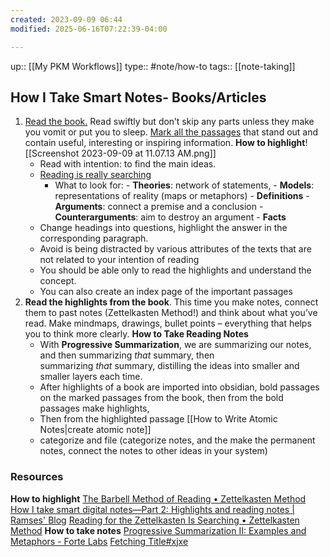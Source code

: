 ```yaml
---
created: 2023-09-09 06:44
modified: 2025-06-16T07:22:39-04:00

---
```

up:: [[My PKM Workflows]]
type:: #note/how-to
tags:: [[note-taking]]
## How I Take Smart Notes- Books/Articles

1. [Read the book.](https://zettelkasten.de/posts/reading-is-searching/) Read swiftly but don’t skip any parts unless they make you vomit or put you to sleep. [Mark all the passages](https://zettelkasten.de/posts/making-proper-marks-in-books/) that stand out and contain useful, interesting or inspiring information.
	**How to highlight**![[Screenshot 2023-09-09 at 11.07.13 AM.png]]
	-  Read with intention: to find the main ideas.
	- [Reading is really searching](https://zettelkasten.de/posts/reading-is-searching/)
		- What to look for:
				- **Theories**: network of statements,
				- **Models**: representations of reality (maps or metaphors)
				- **Definitions**
				- **Arguments**: connect a premise and a conclusion
				- **Counterarguments**: aim to destroy an argument
				- **Facts**
	- Change headings into questions, highlight the answer in the corresponding paragraph.
	- Avoid is being distracted by various attributes of the texts that are not related to your intention of reading
	- You should be able only to read the highlights and understand the concept.
	- You can also create an index page of the important passages
2. **Read the highlights from the book**. This time you make notes, connect them to past notes (Zettelkasten Method!) and think about what you’ve read. Make mindmaps, drawings, bullet points – everything that helps you to think more clearly.
	**How to Take Reading Notes**
	-  With **Progressive Summarization**, we are summarizing our notes, and then summarizing _that_ summary, then summarizing _that_ summary, distilling the ideas into smaller and smaller layers each time.
	- After highlights of a book are imported into obsidian, bold passages on the marked passages from the book, then from the bold passages make highlights,
	- Then from the highlighted passage [[How to Write Atomic Notes|create atomic note]]
	- categorize and file (categorize notes, and the make the permanent notes, connect the notes to other ideas in your system)

### Resources
**How to highlight**
[The Barbell Method of Reading • Zettelkasten Method](https://zettelkasten.de/posts/barbell-method-reading/)
[How I take smart digital notes—Part 2: Highlights and reading notes | Ramses' Blog](https://ramses.blog/how-take-notes-part-2/)
[Reading for the Zettelkasten Is Searching • Zettelkasten Method](https://zettelkasten.de/posts/reading-is-searching/)
**How to take notes**
[Progressive Summarization II: Examples and Metaphors - Forte Labs](https://fortelabs.com/blog/progressive-summarization-ii-examples-and-metaphors/)
[Fetching Title#xjxe](https://zettelkasten.de/posts/reading-is-searching/)
